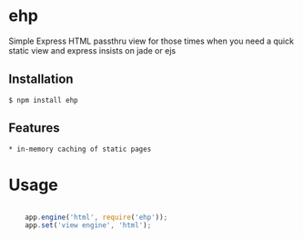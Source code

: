 # ehp
Simple Express HTML passthru view for those times when you need a quick static view
and express insists on jade or ejs

## Installation

	$ npm install ehp

## Features
	
	* in-memory caching of static pages

# Usage

```javascript

	app.engine('html', require('ehp'));
	app.set('view engine', 'html');
```
